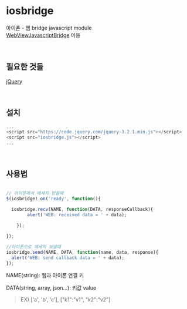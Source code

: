 # iosbridge

아이폰 - 웹 bridge javascript module  
[WebViewJavascriptBridge](https://github.com/marcuswestin/WebViewJavascriptBridge) 이용

<br />



## 필요한 것들

[jQuery](https://jquery.com/)

<br />


## 설치

```javascript
...
<script src="https://code.jquery.com/jquery-3.2.1.min.js"></script>
<script src="iosbridge.js"></script>
...
```
<br />


## 사용법

```javascript

// 아이폰에서 메세지 받을때
$(iosbridge).on('ready', function(){

  iosbridge.recv(NAME, function(DATA, responseCallback){
		alert('WEB: received data = ' + data);
		
	});

});

//아이폰으로 메세지 보낼때
iosbridge.send(NAME, DATA, function(name, data, response){
  alert('WEB: send callback data = ' + data);
});

```

NAME(string): 웹과 아이폰 연결 키

DATA(string, array, json...): 키값 value
> EX) ['a', 'b', 'c'], ["k1":"v1", "k2":"v2"] 








